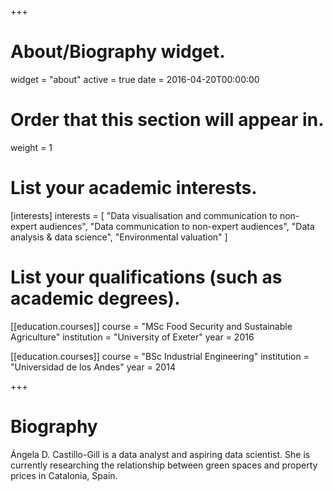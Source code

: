 +++
# About/Biography widget.
widget = "about"
active = true
date = 2016-04-20T00:00:00

# Order that this section will appear in.
weight = 1

# List your academic interests.
[interests]
  interests = [
    "Data visualisation and communication to non-expert audiences",
    "Data communication to non-expert audiences",
    "Data analysis & data science",
    "Environmental valuation"
  ]

# List your qualifications (such as academic degrees).

[[education.courses]]
  course = "MSc Food Security and Sustainable Agriculture"
  institution = "University of Exeter"
  year = 2016

[[education.courses]]
  course = "BSc Industrial Engineering"
  institution = "Universidad de los Andes"
  year = 2014
 
+++

# Biography

Ángela D. Castillo-Gill is a data analyst and aspiring data scientist. She is currently researching the relationship between green spaces and property prices in Catalonia, Spain.

